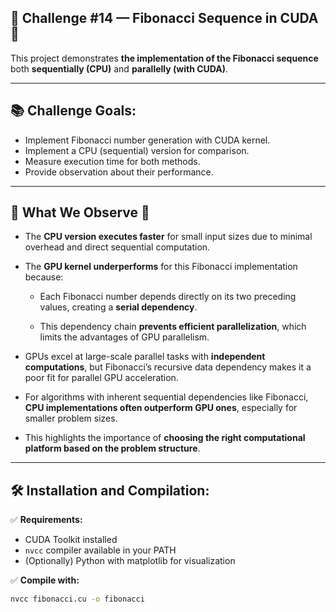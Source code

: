 ## 🔹 Challenge #14 — Fibonacci Sequence in CUDA 🔹

This project demonstrates **the implementation of the Fibonacci sequence** both **sequentially (CPU)** and **parallelly (with CUDA)**.

---

## 📚 Challenge Goals:

- Implement Fibonacci number generation with CUDA kernel.
- Implement a CPU (sequential) version for comparison.
- Measure execution time for both methods.
- Provide observation about their performance.

---

## 🔹 What We Observe 🔹

- The **CPU version executes faster** for small input sizes due to minimal overhead and direct sequential computation.

- The **GPU kernel underperforms** for this Fibonacci implementation because:

  - Each Fibonacci number depends directly on its two preceding values, creating a **serial dependency**.

  - This dependency chain **prevents efficient parallelization**, which limits the advantages of GPU parallelism.

- GPUs excel at large-scale parallel tasks with **independent computations**, but Fibonacci’s recursive data dependency makes it a poor fit for parallel GPU acceleration.

- For algorithms with inherent sequential dependencies like Fibonacci, **CPU implementations often outperform GPU ones**, especially for smaller problem sizes.

- This highlights the importance of **choosing the right computational platform based on the problem structure**.

---

## 🛠 Installation and Compilation:

✅ **Requirements:**

- CUDA Toolkit installed
- `nvcc` compiler available in your PATH
- (Optionally) Python with matplotlib for visualization

✅ **Compile with:**

```bash
nvcc fibonacci.cu -o fibonacci

